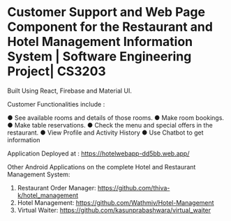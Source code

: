 # Customer Support and Web Page Component for the Restaurant and Hotel Management Information System | Software Engineering Project| CS3203

Built Using React, Firebase and Material UI.

Customer Functionalities include :

● See available rooms and details of those rooms.
● Make room bookings.
● Make table reservations.
● Check the menu and special offers in the restaurant.
● View Profile and Activity History
● Use Chatbot to get information

Application Deployed at : https://hotelwebapp-dd5bb.web.app/

Other Android Applications on the complete Hotel and Restaurant Management System:
1. Restaurant Order Manager: https://github.com/thiva-k/hotel_management
2. Hotel Management: https://github.com/Wathmiv/Hotel-Management
3. Virtual Waiter: https://github.com/kasunprabashwara/virtual_waiter

